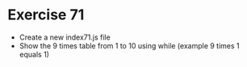 # Exercise 71

- Create a new index71.js file
- Show the 9 times table from 1 to 10 using while (example 9 times 1 equals 1)
